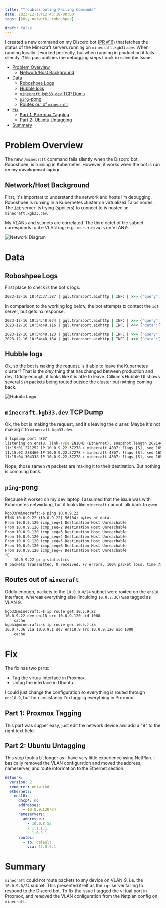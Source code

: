 ```yaml
---
title: "Troubleshooting Failing Commands"
date: 2023-12-17T12:43:18-08:00
tags: [k8s, network, roboshpee]

draft: false
---
```


I created a new command on my Discord bot ([PR #16](https://github.com/KGB33/RoboShpee/pull/16))
that fetches the status of the Minecraft servers running on
`minecraft.kgb33.dev`. When running locally it worked perfectly, but when
running in production it fails silently. This post outlines the debugging steps
I took to solve the issue.

<!--more-->
<!-- START doctoc generated TOC please keep comment here to allow auto update -->
<!-- DON'T EDIT THIS SECTION, INSTEAD RE-RUN doctoc TO UPDATE -->

- [Problem Overview](#problem-overview)
  - [Network/Host Background](#networkhost-background)
- [Data](#data)
  - [Roboshpee Logs](#roboshpee-logs)
  - [Hubble logs](#hubble-logs)
  - [`minecraft.kgb33.dev` TCP Dump](#minecraftkgb33dev-tcp-dump)
  - [`ping`-pong](#ping-pong)
  - [Routes out of `minecraft`](#routes-out-of-minecraft)
- [Fix](#fix)
  - [Part 1: Proxmox Tagging](#part-1-proxmox-tagging)
  - [Part 2: Ubuntu Untagging](#part-2-ubuntu-untagging)
- [Summary](#summary)

<!-- END doctoc generated TOC please keep comment here to allow auto update -->

# Problem Overview

The new `/minecraft` command fails silently when the Discord bot, Roboshpee, is running
in Kubernetes. However, it works when the bot is run on my development laptop.

## Network/Host Background

First, it's important to understand the network and hosts I'm debugging.
Roboshpee is running in a Kubernetes cluster on virtualized Talos nodes. The
[`iqt`](https://github.com/KGB33/iqt) server its trying (spoilers) to connect to is
hosted on `minecraft.kgb33.dev`.

My VLANs and subnets are correlated. The third octet of the subnet corresponds to
the VLAN tag; e.g. `10.0.9.0/24` is on VLAN 9.

![Network Diagram](/images/posts/2023-12-17/MinecraftRoboshpeeDiagram.png)

# Data

## Roboshpee Logs

First place to check is the bot's logs:

```cmd
2023-12-16 18:42:37,387 | gql.transport.aiohttp | INFO | >>> {"query": "query IntrospectionQuery { ... }"}
```
In comparison to the working log below, the bot attempts to contact the `iqt`
server, but gets no response.

```cmd
2023-12-16 10:54:48,034 | gql.transport.aiohttp | INFO | >>> {"query": "query IntrospectionQuery { ... }"}
2023-12-16 10:54:48,116 | gql.transport.aiohttp | INFO | <<< {"data":{"__schema": ... }}

2023-12-16 10:54:48,123 | gql.transport.aiohttp | INFO | >>> {"query": "..."}
2023-12-16 10:54:48,164 | gql.transport.aiohttp | INFO | <<< {"data":{ ... }}
```

## Hubble logs

Ok, so the bot is making the request. Is it able to leave the Kubernetes
cluster? That is the *only* thing that has changed between production and dev.
Oddly enough, it looks like it is able to leave. Cillium's Hubble UI shows
several `SYN` packets being routed outside the cluster but nothing coming back.

![Hubble Logs](/images/posts/2023-12-17/hubble_rshpee_logs.png)

## `minecraft.kgb33.dev` TCP Dump

Ok, the bot is making the request, and it's leaving the cluster. Maybe it's not making
it to `minecraft.kgb33.dev`.

```cmd
$ tcpdump port 4807
listening on ens18, link-type EN10MB (Ethernet), snapshot length 262144 bytes
11:15:01.271252 IP 10.0.9.22.37278 > minecraft.4807: Flags [S], seq 1652160953, win 64860, options [mss 1410,sackOK,TS val 3297435160 ecr 0,nop,wscale 7], length 0
11:15:02.288460 IP 10.0.9.22.37278 > minecraft.4807: Flags [S], seq 1652160953, win 64860, options [mss 1410,sackOK,TS val 3297436178 ecr 0,nop,wscale 7], length 0
11:15:04.304338 IP 10.0.9.22.37278 > minecraft.4807: Flags [S], seq 1652160953, win 64860, options [mss 1410,sackOK,TS val 3297438194 ecr 0,nop,wscale 7], length 0
```

Nope, those same `SYN` packets are making it to their destination. But nothing is comming back.

## `ping`-pong

Because it worked on my dev laptop, I assumed that the issue was with
Kubernetes networking, but it looks like `minecraft` cannot talk back to `gwen`

```cmd
kgb33@minecraft:~$ ping 10.0.9.22
PING 10.0.9.22 (10.0.9.22) 56(84) bytes of data.
From 10.0.9.120 icmp_seq=1 Destination Host Unreachable
From 10.0.9.120 icmp_seq=2 Destination Host Unreachable
From 10.0.9.120 icmp_seq=3 Destination Host Unreachable
From 10.0.9.120 icmp_seq=4 Destination Host Unreachable
From 10.0.9.120 icmp_seq=5 Destination Host Unreachable
From 10.0.9.120 icmp_seq=6 Destination Host Unreachable
From 10.0.9.120 icmp_seq=7 Destination Host Unreachable
^C
--- 10.0.9.22 ping statistics ---
8 packets transmitted, 0 received, +7 errors, 100% packet loss, time 7117ms
```

## Routes out of `minecraft`

Oddly enough, packets to the `10.0.9.0/24` subnet were routed on the `ens18` interface,
whereas everything else (inculding `10.0.7.36`) was tagged as VLAN 9.

```cmd
kgb33@minecraft:~$ ip route get 10.0.9.22
10.0.9.22 dev ens18 src 10.0.9.120 uid 1000
    cache
kgb33@minecraft:~$ ip route get 10.0.7.36
10.0.7.36 via 10.0.9.1 dev ens18.9 src 10.0.9.120 uid 1000
    cache
```

# Fix

The fix has two parts:
  - Tag the virtual interface in Proxmox.
  - Untag the interface in Ubuntu.

I could just change the configuration so everything is routed through
`ens18.9`, but for consistancy I'm tagging everything in Proxmox.

## Part 1: Proxmox Tagging

This part was supper easy, just edit the network device and add a "9" to the
right text field.

## Part 2: Ubuntu Untagging

This step took a bit longer as I have very little experience using NetPlan.
I basically removed the VLAN configuration and moved the address, nameserver,
and route information to the Ethernet section.

```yaml
network:
  version: 2
  renderer: networkd
  ethernets:
    ens18:
      dhcp4: no
      addresses:
        - 10.0.9.120/24
      nameservers:
        addresses:
          - 10.0.8.53
          - 1.1.1.1
          - 1.0.0.1
      routes:
        - to: default
          via: 10.0.9.1
```

# Summary

`minecraft` could not route packets to any device on VLAN-9, i.e. the
`10.0.9.0/24` subnet. This presented itself as the `iqt` server failing to
respond to the Discord bot. To fix the issue I tagged the virtual port in Proxmox,
and removed the VLAN configuration from the Netplan config on `minecraft`.

